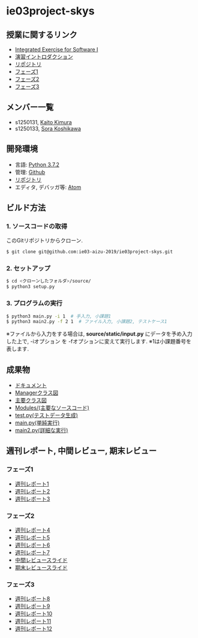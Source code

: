# ie03project-skys

## 授業に関するリンク

- [Integrated Exercise for Software I](http://web-int.u-aizu.ac.jp/course/ie-soft1/)
- [演習イントロダクション](http://web-int.u-aizu.ac.jp/course/ie-soft1/ISE2019_intro.pdf)
- [リポジトリ](https://github.com/ie03-aizu-2019/ie03project-skys)
- [フェーズ1](http://web-int.u-aizu.ac.jp/course/ie-soft1/ISE2019_phase1.pdf)
- [フェーズ2](http://web-int.u-aizu.ac.jp/course/ie-soft1/ISE2019_phase2.pdf)
- [フェーズ3](http://web-int.u-aizu.ac.jp/course/ie-soft1/ISE2019_phase3.pdf)

## メンバー一覧

- s1250131, [Kaito Kimura](https://github.com/s1250131-Kimura)
- s1250133, [Sora Koshikawa](https://github.com/s1250133-koshikawa)

## 開発環境

- 言語: [Python 3.7.2](https://www.python.org/)
- 管理: [Github](https://github.com/)
- [リポジトリ](https://github.com/ie03-aizu-2019/ie03project-skys)
- エディタ, デバッガ等: [Atom](https://atom.io/)



## ビルド方法

### 1. ソースコードの取得

このGitリポジトリからクローン.

``` sh
$ git clone git@github.com:ie03-aizu-2019/ie03project-skys.git
```

### 2. セットアップ

``` sh
$ cd <クローンしたフォルダ>/source/
$ python3 setup.py
```

### 3. プログラムの実行

``` sh
$ python3 main.py -i 1  # 手入力, 小課題1
$ python3 main2.py -f 2 1  # ファイル入力, 小課題2, テストケース1
```

※ファイルから入力をする場合は, **source/static/input.py** にデータを予め入力した上で, -iオプション を -fオプションに変えて実行します.
※1は小課題番号を表します.


## 成果物

- [ドキュメント](https://htmlpreview.github.io/?https://github.com/ie03-aizu-2019/ie03project-skys/blob/master/document.html)
- [Managerクラス図](https://github.com/ie03-aizu-2019/ie03project-skys/tree/master/Reports/images/manager.png)
- [主要クラス図](https://github.com/ie03-aizu-2019/ie03project-skys/tree/master/Reports/images/Segments.png)
- [Modules/(主要なソースコード)](https://github.com/ie03-aizu-2019/ie03project-skys/tree/master/source/Modules)
- [test.py(テストデータ生成)](https://github.com/ie03-aizu-2019/ie03project-skys/tree/master/source/test.py)
- [main.py(単純実行)](https://github.com/ie03-aizu-2019/ie03project-skys/tree/master/source/main.py)
- [main2.py(詳細な実行)](https://github.com/ie03-aizu-2019/ie03project-skys/tree/master/source/main2.py)

## 週刊レポート, 中間レビュー, 期末レビュー

### フェーズ1

- [週刊レポート1](https://github.com/ie03-aizu-2019/ie03project-skys/tree/master/Reports/report01.md)
- [週刊レポート2](https://github.com/ie03-aizu-2019/ie03project-skys/tree/master/Reports/report02.md)
- [週刊レポート3](https://github.com/ie03-aizu-2019/ie03project-skys/tree/master/Reports/report03.md)

### フェーズ2

- [週刊レポート4](https://github.com/ie03-aizu-2019/ie03project-skys/tree/master/Reports/report04.md)
- [週刊レポート5](https://github.com/ie03-aizu-2019/ie03project-skys/tree/master/Reports/report05.md)
- [週刊レポート6](https://github.com/ie03-aizu-2019/ie03project-skys/tree/master/Reports/report06.md)
- [週刊レポート7](https://github.com/ie03-aizu-2019/ie03project-skys/tree/master/Reports/report07.md)
- [中間レビュースライド](https://github.com/ie03-aizu-2019/ie03project-skys/tree/master/Reports/Midterm.pptx)
- [期末レビュースライド](https://github.com/ie03-aizu-2019/ie03project-skys/tree/master/Reports/final.pptx)

### フェーズ3

- [週刊レポート8](https://github.com/ie03-aizu-2019/ie03project-skys/tree/master/Reports/report08.md)
- [週刊レポート9](https://github.com/ie03-aizu-2019/ie03project-skys/tree/master/Reports/report09.md)
- [週刊レポート10](https://github.com/ie03-aizu-2019/ie03project-skys/tree/master/Reports/report10.md)
- [週刊レポート11](https://github.com/ie03-aizu-2019/ie03project-skys/tree/master/Reports/report10.md)
- [週刊レポート12](https://github.com/ie03-aizu-2019/ie03project-skys/tree/master/Reports/report10.md)
